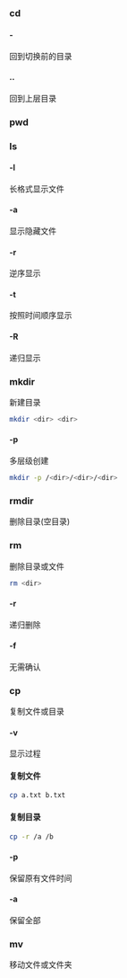 ##

### cd

#### -

回到切换前的目录

#### ..

回到上层目录

### pwd

### ls

#### -l

长格式显示文件

#### -a

显示隐藏文件

#### -r

逆序显示

#### -t

按照时间顺序显示

#### -R

递归显示

### mkdir

新建目录

```sh
mkdir <dir> <dir>
```

#### -p

多层级创建

```sh
mkdir -p /<dir>/<dir>/<dir>
```

### rmdir

删除目录(空目录)

### rm

删除目录或文件

```sh
rm <dir>
```

#### -r

递归删除

#### -f

无需确认

### cp

复制文件或目录

#### -v

显示过程

#### 复制文件

```sh
cp a.txt b.txt
```

#### 复制目录

```sh
cp -r /a /b
```

#### -p

保留原有文件时间

#### -a

保留全部

### mv

移动文件或文件夹
